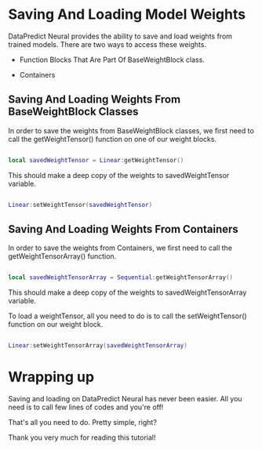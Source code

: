 # Saving And Loading Model Weights

DataPredict Neural provides the ability to save and load weights from trained models. There are two ways to access these weights.

* Function Blocks That Are Part Of BaseWeightBlock class.

* Containers

## Saving And Loading Weights From BaseWeightBlock Classes

In order to save the weights from BaseWeightBlock classes, we first need to call the getWeightTensor() function on one of our weight blocks.

```lua

local savedWeightTensor = Linear:getWeightTensor()

```

This should make a deep copy of the weights to savedWeightTensor variable.

```lua

Linear:setWeightTensor(savedWeightTensor)

```

## Saving And Loading Weights From Containers

In order to save the weights from Containers, we first need to call the getWeightTensorArray() function.

```lua

local savedWeightTensorArray = Sequential:getWeightTensorArray()

```

This should make a deep copy of the weights to savedWeightTensorArray variable.

To load a weightTensor, all you need to do is to call the setWeightTensor() function on our weight block.

```lua

Linear:setWeightTensorArray(savedWeightTensorArray)

```



# Wrapping up

Saving and loading on DataPredict Neural has never been easier. All you need is to call few lines of codes and you're off!

That's all you need to do. Pretty simple, right?

Thank you very much for reading this tutorial!
